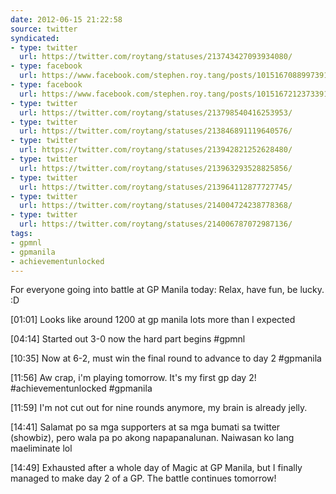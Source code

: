 ```yaml
---
date: 2012-06-15 21:22:58
source: twitter
syndicated:
- type: twitter
  url: https://twitter.com/roytang/statuses/213743427093934080/
- type: facebook
  url: https://www.facebook.com/stephen.roy.tang/posts/10151670889973912
- type: facebook
  url: https://www.facebook.com/stephen.roy.tang/posts/10151672123733912
- type: twitter
  url: https://twitter.com/roytang/statuses/213798540416253953/
- type: twitter
  url: https://twitter.com/roytang/statuses/213846891119640576/
- type: twitter
  url: https://twitter.com/roytang/statuses/213942821252628480/
- type: twitter
  url: https://twitter.com/roytang/statuses/213963293528825856/
- type: twitter
  url: https://twitter.com/roytang/statuses/213964112877727745/
- type: twitter
  url: https://twitter.com/roytang/statuses/214004724238778368/
- type: twitter
  url: https://twitter.com/roytang/statuses/214006787072987136/
tags:
- gpmnl
- gpmanila
- achievementunlocked
---
```


For everyone  going into battle at GP Manila today: Relax, have fun, be lucky. :D

[01:01] Looks like around 1200 at gp manila lots more than I expected

[04:14] Started out 3-0 now the hard part begins #gpmnl

[10:35] Now at 6-2, must win the final round to advance to day 2 #gpmanila

[11:56] Aw crap, i'm playing tomorrow. It's my first gp day 2! #achievementunlocked #gpmanila

[11:59] I'm not cut out for nine rounds anymore, my brain is already jelly.

[14:41] Salamat po sa mga supporters at sa mga bumati sa twitter (showbiz), pero wala pa po akong napapanalunan. Naiwasan ko lang maeliminate lol

[14:49] Exhausted after a whole day of Magic at GP Manila, but I finally managed to make day 2 of a GP. The battle continues tomorrow!